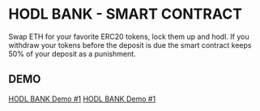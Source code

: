 # HODL BANK - SMART CONTRACT

Swap ETH for your favorite ERC20 tokens, lock them up and hodl.
If you withdraw your tokens before the deposit is due the smart contract keeps 50% of your deposit as a punishment.

## DEMO

[HODL BANK Demo #1](https://youtu.be/C6-Q2VSlqQc)
[HODL BANK Demo #1](https://youtu.be/3wsnlyDvXow)
